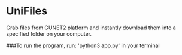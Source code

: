 # UniFiles
Grab files from GUNET2 platform and instantly download them into a specified folder on your computer. 

###To run the program, run: 'python3 app.py' in your terminal
